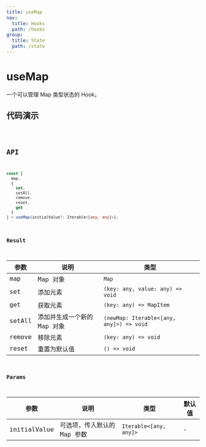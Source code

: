 ```yaml
---
title: useMap
nav:
  title: Hooks
  path: /hooks
group:
  title: State
  path: /state
---
```


# useMap

一个可以管理 Map 类型状态的 Hook。

## 代码演示

<code src="./demo/demo1.tsx" />

## API

```typescript
const [
  map,
  {
    set,
    setAll,
    remove,
    reset,
    get
  }
] = useMap(initialValue?: Iterable<[any, any]>);
```

### Result

| 参数   | 说明                        | 类型                                     |
| ------ | --------------------------- | ---------------------------------------- |
| map    | Map 对象                    | `Map`                                    |
| set    | 添加元素                    | `(key: any, value: any) => void`         |
| get    | 获取元素                    | `(key: any) => MapItem`                  |
| setAll | 添加并生成一个新的 Map 对象 | `(newMap: Iterable<[any, any]>) => void` |
| remove | 移除元素                    | `(key: any) => void`                     |
| reset  | 重置为默认值                | `() => void`                             |

### Params

| 参数         | 说明                        | 类型                   | 默认值 |
| ------------ | --------------------------- | ---------------------- | ------ |
| initialValue | 可选项，传入默认的 Map 参数 | `Iterable<[any, any]>` | -      |
